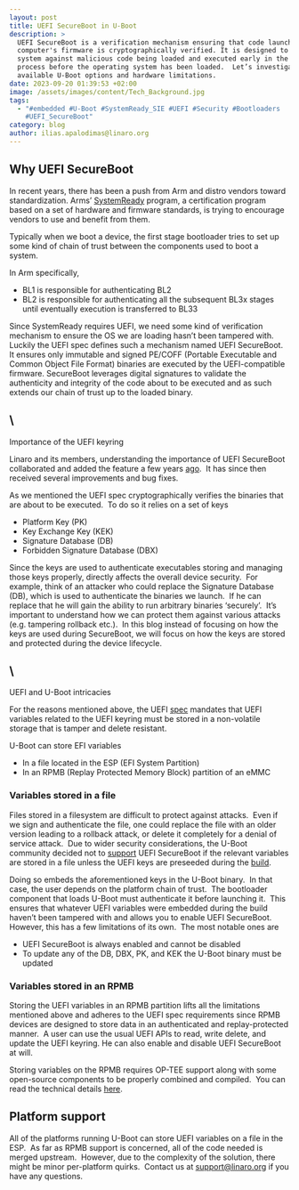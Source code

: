 ```yaml
---
layout: post
title: UEFI SecureBoot in U-Boot
description: >
  UEFI SecureBoot is a verification mechanism ensuring that code launched by a
  computer's firmware is cryptographically verified. It is designed to protect a
  system against malicious code being loaded and executed early in the boot
  process before the operating system has been loaded.  Let’s investigate the
  available U-Boot options and hardware limitations.
date: 2023-09-20 01:39:53 +02:00
image: /assets/images/content/Tech_Background.jpg
tags:
  - "#embedded #U-Boot #SystemReady_SIE #UEFI #Security #Bootloaders
    #UEFI_SecureBoot"
category: blog
author: ilias.apalodimas@linaro.org
---
```

## Why UEFI SecureBoot

In recent years, there has been a push from Arm and distro vendors toward standardization. Arms’ [SystemReady](https://www.arm.com/architecture/system-architectures/systemready-certification-program) program, a certification program based on a set of hardware and firmware standards, is trying to encourage vendors to use and benefit from them. 

Typically when we boot a device, the first stage bootloader tries to set up some kind of chain of trust between the components used to boot a system.  

In Arm specifically, 

* BL1 is responsible for authenticating BL2
* BL2 is responsible for authenticating all the subsequent BL3x stages until eventually execution is transferred to BL33

Since SystemReady requires UEFI, we need some kind of verification mechanism to ensure the OS we are loading hasn’t been tampered with.  Luckily the UEFI spec defines such a mechanism named UEFI SecureBoot.  It ensures only immutable and signed PE/COFF (Portable Executable and Common Object File Format) binaries are executed by the UEFI-compatible firmware. SecureBoot leverages digital signatures to validate the authenticity and integrity of the code about to be executed and as such extends our chain of trust up to the loaded binary.

## \
Importance of the UEFI keyring 

Linaro and its members, understanding the importance of UEFI SecureBoot collaborated and added the feature a few years [ago](https://source.denx.de/u-boot/u-boot/-/commit/4540dabdcacaea50bf874115f28adc103966d25a).  It has since then received several improvements and bug fixes.  

As we mentioned the UEFI spec cryptographically verifies the binaries that are about to be executed.  To do so it relies on a set of keys 

* Platform Key (PK)
* Key Exchange Key (KEK)
* Signature Database (DB)
* Forbidden Signature Database (DBX)

Since the keys are used to authenticate executables storing and managing those keys properly, directly affects the overall device security.  For example, think of an attacker who could replace the Signature Database (DB), which is used to authenticate the binaries we launch.  If he can replace that he will gain the ability to run arbitrary binaries ‘securely’.  It’s important to understand how we can protect them against various attacks (e.g. tampering rollback etc.).  In this blog instead of focusing on how the keys are used during SecureBoot, we will focus on how the keys are stored and protected during the device lifecycle. 

## \
UEFI and U-Boot intricacies

For the reasons mentioned above, the UEFI [spec](https://uefi.org/specs/UEFI/2.10/32_Secure_Boot_and_Driver_Signing.html#platform-firmware-key-storage-requirements) mandates that UEFI variables related to the UEFI keyring must be stored in a non-volatile storage that is tamper and delete resistant. 

U-Boot can store EFI variables

* In a file located in the ESP (EFI System Partition)
* In an RPMB (Replay Protected Memory Block) partition of an eMMC

### Variables stored in a file

Files stored in a filesystem are difficult to protect against attacks.  Even if we sign and authenticate the file, one could replace the file with an older version leading to a rollback attack, or delete it completely for a denial of service attack.  Due to wider security considerations, the U-Boot community decided not to [support](https://source.denx.de/u-boot/custodians/u-boot-tpm/-/commit/7dda16343d2577a52116148540ad7d17c6f19e55#8e819bd79641cba70ef9eb5a476ed0afbb501080_372_376) UEFI SecureBoot if the relevant variables are stored in a file unless the UEFI keys are preseeded during the [build](https://source.denx.de/u-boot/custodians/u-boot-tpm/-/commit/7dda16343d2577a52116148540ad7d17c6f19e55).  

Doing so embeds the aforementioned keys in the U-Boot binary.  In that case, the user depends on the platform chain of trust.  The bootloader component that loads U-Boot must authenticate it before launching it.  This ensures that whatever UEFI variables were embedded during the build haven’t been tampered with and allows you to enable UEFI SecureBoot.  However, this has a few limitations of its own.  The most notable ones are 

* UEFI SecureBoot is always enabled and cannot be disabled
* To update any of the DB, DBX, PK, and KEK the U-Boot binary must be updated



### Variables stored in an RPMB

Storing the UEFI variables in an RPMB partition lifts all the limitations mentioned above and adheres to the UEFI spec requirements since RPMB devices are designed to store data in an authenticated and replay-protected manner.  A user can use the usual UEFI APIs to read, write delete, and update the UEFI keyring. He can also enable and disable UEFI SecureBoot at will. 

Storing variables on the RPMB requires OP-TEE support along with some open-source components to be properly combined and compiled.  You can read the technical details [here](https://www.linaro.org/blog/protected-uefi-variables-with-u-boot/).



## Platform support

All of the platforms running U-Boot can store UEFI variables on a file in the ESP.  As far as RPMB support is concerned, all of the code needed is merged upstream.  However, due to the complexity of the solution, there might be minor per-platform quirks.  Contact us at [support@linaro.org](mailto:support@linaro.org) if you have any questions.